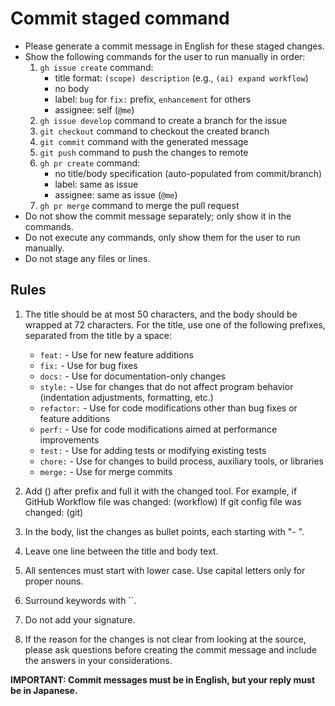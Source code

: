 # Commit staged command

- Please generate a commit message in English for these staged changes.
- Show the following commands for the user to run manually in order:
  1. `gh issue create` command:
     - title format: `(scope) description` (e.g., `(ai) expand workflow`)
     - no body
     - label: `bug` for `fix:` prefix, `enhancement` for others
     - assignee: self (`@me`)
  2. `gh issue develop` command to create a branch for the issue
  3. `git checkout` command to checkout the created branch
  4. `git commit` command with the generated message
  5. `git push` command to push the changes to remote
  6. `gh pr create` command:
     - no title/body specification (auto-populated from commit/branch)
     - label: same as issue
     - assignee: same as issue (`@me`)
  7. `gh pr merge` command to merge the pull request
- Do not show the commit message separately; only show it in the commands.
- Do not execute any commands, only show them for the user to run manually.
- Do not stage any files or lines.

## Rules

1. The title should be at most 50 characters, and the body should be wrapped at 72 characters.
   For the title, use one of the following prefixes, separated from the title by a space:

   - `feat:` - Use for new feature additions
   - `fix:` - Use for bug fixes
   - `docs:` - Use for documentation-only changes
   - `style:` - Use for changes that do not affect program behavior (indentation adjustments, formatting, etc.)
   - `refactor:` - Use for code modifications other than bug fixes or feature additions
   - `perf:` - Use for code modifications aimed at performance improvements
   - `test:` - Use for adding tests or modifying existing tests
   - `chore:` - Use for changes to build process, auxiliary tools, or libraries
   - `merge:` - Use for merge commits

2. Add () after prefix and full it with the changed tool.
   For example, if GitHub Workflow file was changed: (workflow)
   If git config file was changed: (git)

3. In the body, list the changes as bullet points, each starting with "- ".

4. Leave one line between the title and body text.

5. All sentences must start with lower case. Use capital letters only for proper nouns.

6. Surround keywords with \`\`.

7. Do not add your signature.

8. If the reason for the changes is not clear from looking at the source,
   please ask questions before creating the commit message and include the answers in your considerations.

**IMPORTANT: Commit messages must be in English, but your reply must be in Japanese.**
